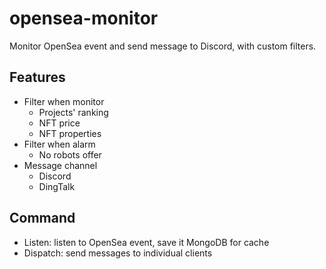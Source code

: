# opensea-monitor
Monitor OpenSea event and send message to Discord, with custom filters.

## Features

- Filter when monitor
  - Projects' ranking
  - NFT price
  - NFT properties
- Filter when alarm
  - No robots offer
- Message channel
  - Discord
  - DingTalk
  
## Command

- Listen: listen to OpenSea event, save it MongoDB for cache
- Dispatch: send messages to individual clients